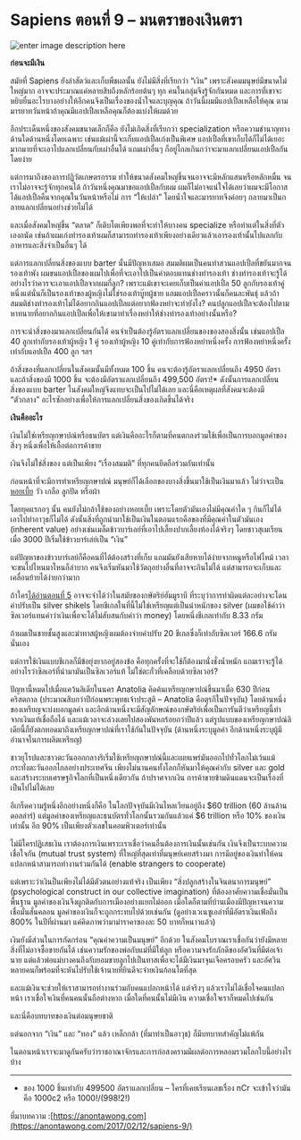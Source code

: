 
Sapiens ตอนที่ 9 – มนตราของเงินตรา
===

![enter image description here](https://anontawong.files.wordpress.com/2017/02/20170212_sapiens9.png?w=676)

**ก่อนจะมีเงิน**

สมัยที่ Sapiens ยังล่าสัตว์และเก็บพืชผลนั้น ยังไม่มีสิ่งที่เรียกว่า “เงิน” เพราะสังคมมนุษย์มีขนาดไม่ใหญ่มาก อาจจะประมาณแค่หลายสิบถึงหลักร้อยต้นๆ ทุก คนในกลุ่มจึงรู้จักกันหมด และการที่เขาจะหยิบยื่นอะไรบางอย่างให้อีกคนจึงเป็นเรื่องของน้ำใจและบุญคุณ ถ้าวันนี้ผมมีแอปเปิ้ลเหลือให้คุณ ตามมารยาทวันหน้าถ้าคุณมีแอปเปิ้ลเหลือคุณก็ต้องแบ่งให้ผมด้วย

อีกประเด็นหนึ่งของสังคมขนาดเล็กก็คือ ยังไม่เกิดสิ่งที่เรียกว่า specialization หรือความชำนาญทางด้านใดด้านหนึ่งโดยเฉพาะ เช่นแม้เผ่านี้จะเก็บแอปเปิ้ลเก่งเป็นพิเศษ แอปเปิ้ลที่เขาเก็บได้ก็ไม่ได้เยอะมากมายที่จะเอาไปแลกเปลี่ยนกับเผ่าอื่นได้ แถมเผ่าอื่นๆ ก็อยู่ไกลเกินกว่าจะมาแลกเปลี่ยนแอปเปิ้ลกันโดยง่าย

แต่การมาถึงของการปฏิวัตเกษตรกรรม ทำให้ขนาดสังคมใหญ่ขึ้นจนอาจจะมีหลักแสนหรือหลักหมื่น จนเราไม่อาจจะรู้จักทุกคนได้ ถ้าวันหนึ่งคุณมาขอแอปเปิ้ลกับผม ผมก็ไม่อาจแน่ใจได้เลยว่าผมจะมีโอกาสได้แอปเปิ้ลคืนจากคุณในวันหน้าหรือไม่ การ “ให้เปล่า” โดยน้ำใจและมารยาทจึงค่อยๆ กลายมาเป็นกลายแลกเปลี่ยนอย่างช่วยไม่ได้

และเมื่อสังคมใหญ่ขึ้น “ตลาด” ก็เติบโตเพียงพอที่จะทำให้บางคน specialize หรือทำแต่ในสิ่งที่ตัวเองถนัด เช่นถ้าผมเก่งทำรองเท้าผมก็สามารถทำรองเท้าเพียงอย่างเดียวแล้วเอารองเท้านั้นไปแลกกับอาหารและสิ่งจำเป็นอื่นๆ ได้

แต่การแลกเปลี่ยนสิ่งของแบบ barter นั้นมีปัญหาเสมอ สมมติผมเป็นคนทำสวนแอปเปิ้ลที่ขยันมากจนรองเท้าพัง ผมขนแอปเปิ้ลของผมไปเพื่อที่จะเอาไปเป็นค่าตอบแทนช่างทำรองเท้า ช่างทำรองเท้าจะรู้ได้อย่างไรว่าควรจะเอาแอปเปิ้ลจากผมกี่ลูก? เพราะแม้เขาจะเคยเก็บเป็นค่าแอปเปิ้ล 50 ลูกกับรองเท้าคู่หนึ่งแต่นั่นก็เป็นรองเท้าของผู้หญิงไม่ใช่รองเท้าบู๊ทผู้ชาย แถมแอปเปิ้ลคราวนั้นก็คนละพันธุ์ แล้วถ้าสมมติช่างทำรองเท้าไม่ได้อยากกินแอปเปิ้ลแต่อยากฟ้องหย่าจะทำยังไง? คนปลูกแอปเปิ้ลจะต้องไปตามหาทนายที่อยากกินแอปเปิ้ลเพื่อให้เขามาทำเรื่องหย่าให้ช่างทำรองเท้าอย่างนั้นหรือ?

การจะนำสิ่งของมาแลกเปลี่ยนกันได้ คนจำเป็นต้องรู้อัตราแลกเปลี่ยนของของสองสิ่งนั้น เช่นแอปเปิ้ล 40 ลูกเท่ากับรองเท้าผู้หญิง 1 คู่ รองเท้าผู้หญิง 10 คู่เท่ากับการฟ้องหย่าหนึ่งครั้ง การฟ้องหย่าหนึ่งครั้งเท่ากับแอปเปิ้ล 400 ลูก ฯลฯ

ถ้าสิ่งของที่แลกเปลี่ยนในสังคมนั้นมีทั้งหมด 100 ชิ้น คนจะต้องรู้อัตราแลกเปลี่ยนถึง 4950 อัตรา และถ้าสิ่งของมี 1000 ชิ้น จะต้องมีอัตราแลกเปลี่ยนถึง 499,500 อัตรา!* ดังนั้นการแลกเปลี่ยนสิ่งของแบบ barter ในสังคมใหญ่จึงแทบจะเป็นไปไม่ได้เลย และนี่คือเหตุผลที่สังคมจะต้องมี “ตัวกลาง” อะไรซักอย่างเพื่อให้การแลกเปลี่ยนสิ่งของเกิดขึ้นได้จริง

**เงินคืออะไร**

เงินไม่ใช่เหรียญกษาปณ์หรือธนบัตร แต่เงินคืออะไรก็ตามที่คนตกลงร่วมใช้เพื่อเป็นการบอกมูลค่าของสิ่งๆ หนึ่งเพื่อให้เอื้อต่อการค้าขาย

เงินจึงไม่ใช่สิ่งของ แต่เป็นเพียง “เรื่องสมมติ” ที่ทุกคนยึดถือร่วมกันเท่านั้น

ก่อนหน้าที่จะมีการทำเหรียญกษาปณ์ มนุษย์ก็ได้เลือกของบางสิ่งขึ้นมาใช้เป็นเงินมาแล้ว ไม่ว่าจะเป็น[หอยเบี้ย](https://goo.gl/JfchFz) วัว เกลือ ลูกปัด หรือผ้า

โดยยุคแรกอๆ นั้น คนยังไม่กล้าใช้ของอย่างหอยเบี้ย เพราะโดยตัวมันเองไม่มีคุณค่าใด ๆ กินก็ไม่ได้ เอาไปทำอาวุธก็ไม่ได้ ดังนั้นสิ่งที่ถูกนำมาใช้เป็นเงินในตอนแรกคือของที่มีคุณค่าในตัวมันเอง (inherent value) อย่างเช่นเมล็ดข้าวบาร์เลย์ที่เอาไปเลี้ยงปากเลี้ยงท้องได้จริงๆ โดยชาวสุเมเรียนเมื่อ 3000 ปีเริ่มใช้ข้าวบาร์เล่ย์เป็น “เงิน”

แต่ปัญหาของข้าวบาร์เลย์ก็คือคนที่ได้ต้องสร้างที่เก็บ แถมมันยังเสียหายได้ง่ายจากหนูหรือไฟไหม้ เวลาจะขนไปไหนมาไหนก็ลำบาก คนจึงเริ่มหันมาใช้วัตถุอย่างอื่นที่อาจจะกินไม่ได้ แต่สามารถจะเก็บและเคลื่อนย้ายได้ง่ายกว่ามาก

ถ้าใคร[ได้อ่านตอนที่ 5](https://anontawong.com/2017/01/15/sapiens-5/) อาจจะจำได้ว่าในสมัยของกษัตริย์ฮัมมูราบี ที่ระบุว่าการทำผิดแต่ละอย่างจะโดนค่าปรับเป็น silver shikels โดยชีเกลในที่นี้ไม่ใช่เหรียญแต่เป็นนำหนักของ silver (ผมขอใช้คำว่าซิลเวอร์แทนคำว่าเงินเพื่อจะได้ไม่สับสนกับคำว่า money) โดยหนึ่งชีเกลเท่ากับ 8.33 กรัม

ถ้าผมเป็นชายชั้นสูงและฆ่าทาสผู้หญิงผมต้องจ่ายค่าปรับ 20 ชีเกลซึ่งก็เท่ากับซิลเวอร์ 166.6 กรัมนั่นเอง

แต่การใช้เงินแบบชีเกลก็มีข้อยุ่งยากอยู่สองข้อ คือทุกครั้งที่จะใช้ก็ต้องมานั่งชั่งน้ำหนัก แถมเราจะรู้ได้อย่างไรว่าซิลเอร์ที่นำมามันเป็นซิลเวอร์แท้ ไม่ใช่ตะกั่วที่เคลือบด้วยซิลเวอร์?

ปัญหานี้หมดไปเมื่อแคว้นลิเดียในนคร Anatolia คิดค้นเหรียญกษาปณ์ขึ้นมาเมื่อ 630 ปีก่อนคริสตกาล (ประมาณสิบกว่าปีก่อนพระพุทธเจ้าประสูติ – Anatolia คือตุรกีในปัจจุบัน) โดยด้านหนึ่งของเหรียญจะบ่งบอกมูลค่า และอีกด้านหนึ่งจะมีสัญลักษณ์ของกษัตริย์เพื่อเป็นการันตีว่าเหรียญนี้ทำจากเงินแท้เชื่อถือได้ และแม้เวลาจะล่วงเลยไปสองพันหกร้อยกว่าปีแล้ว แต่รูปแบบของเหรียญกษาปณ์ลิเดียนี้ก็ยังตกทอดมาถึงเหรียญกษาปณ์ที่เราใช้กันในปัจจุบัน (ด้านหนึ่งระบุมูลค่า อีกด้านหนึ่งระบุผู้มีอำนาจในการผลิตเหรียญ)

ชาวยุโรปและชาวตะวันออกกลางริเริ่มใช้เหรียญกษาปณ์นี้และเผยแพร่มันออกไปทั่วโลกไม่เว้นแม้กระทั่งตะวันออกไกลอย่างประเทศจีน เพียงไม่นานคนทั้งโลกก็หันมาให้คุณค่ากับ silver และ gold และสร้างระบบเศรษฐกิจโลกที่เป็นหนึ่งเดียวกัน ถ้าปราศจากเงิน การค้าขายข้ามดินแดนจะเป็นเรื่องที่เป็นไปไม่ได้เลย

อีเกร็ดความรู้หนึ่งอีกอย่างหนึ่งก็คือ ในโลกปัจจุบันมีเงินไหลเวียนอยู่ถึง $60 trillion (60 ล้านล้านดอลล่าร์) แต่มูลค่าของเหรียญและธนบัตรทั่วโลกนั้นรวมกันแล้วแค่ $6 trillion หรือ 10% ของเงินเท่านั้น อีก 90% เป็นเพียงตัวเลขในคอมพิวเตอร์เท่านั้น

ไม่มีใครปฏิเสธเงิน เราต้องการเงินเพราะเราเชื่อว่าคนอื่นต้องการเงินนั้นเช่นกัน เงินจึงเป็นระบบความเชื่อใจกัน (mutual trust system) ที่ใหญ่ที่สุดเท่าที่มนุษย์เคยสร้างมา การมีอยู่ของเงินทำให้คนแปลกหน้าสามารถทำงานร่วมกันได้ (enable strangers to cooperate)

แต่เพราะว่าเงินป็นเพียงไม่ได้มีตัวตนอย่างแท้จริง เป็นเพียง “สิ่งปลูกสร้างในจินตนาการมนุษย์” (psychological construct in our collective imagination) ที่ต้องอาศัยความเชื่อมั่นเป็นพื้นฐาน มูลค่าของเงินจึงผูกติดกับการเมืองอย่างแยกไม่ออก เมื่อใดก็ตามที่บ้านเมืองมีปัญหาจนความเชื่อมั่นสั่นคลอน มูลค่าของเงินก็จะถูกกระทบไปด้วยเช่นกัน (ดูอย่างเวเนซูเอล่าที่มีอัตราเงินเฟ้อถึง 800% ในปีที่ผ่านมา แค่คิดภาพว่ามาม่าราคาซองละ 50 บาทก็หนาวแล้ว)

เงินยังมีส่วนในการกัดกร่อน “คุณค่าความเป็นมนุษย์” อีกด้วย ในสังคมโบราณเราเชื่อกันว่ายังมีหลายสิ่งที่ไม่อาจซื้อขายกันได้ เช่นความรักของพ่อกับแม่ที่มีให้ลูก หรือความจงรักภักดีของอัศวินที่มีต่อเจ้านาย แต่แล้วพ่อแม่บางคนถึงกับยอมขายลูกไปเป็นทาสเพื่อจะได้มีเงินมาจุนเจือครอบครัว และอัศวินหลายคนก็พร้อมที่จะหันไปรับใช้เจ้านายที่ยินดีจะจ่ายเงินก้อนโตที่สุด

และแม้เงินจะช่วยให้เราสามารถทำงานร่วมกับคนแปลกหน้าได้ แต่จริงๆ แล้วเราไม่ได้เชื่อใจคนแปลกหน้า เราเชื่อใจเงินที่คนคนนั้นถือต่างหาก เมื่อใดที่คนนั้นไม่มีเงิน ความเชื่อใจเราก็หมดไปเช่นกัน

และนี่คือบทบาทของเงินต่อมนุษยชาติ

แต่นอกจาก “เงิน” และ “ทอง” แล้ว เหล็กกล้า (ที่มาทำเป็นอาวุธ) ก็มีบทบาทสำคัญไม่แพ้กัน

ในตอนหน้าเราจะมาดูกันครับว่าราชอาณาจักรและการก่อสงครามมีผลต่อการหลอมรวมโลกใบนี้อย่างไรบ้าง

----------

* ของ 1000 ชิ้นเท่ากับ 499500 อัตราแลกเปลี่ยน – ใครที่เคยเรียนเลขเรื่อง nCr จะเข้าใจว่ามันคือ 1000c2 หรือ 1000!/(998!2!)

ที่มาบทความ :[https://anontawong.com](https://anontawong.com/2017/02/12/sapiens-9/)